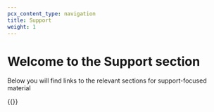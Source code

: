 ```yaml
---
pcx_content_type: navigation
title: Support
weight: 1
---
```

 
# Welcome to the Support section
 
Below you will find links to the relevant sections for support-focused material
 
{{<directory-listing>}}
